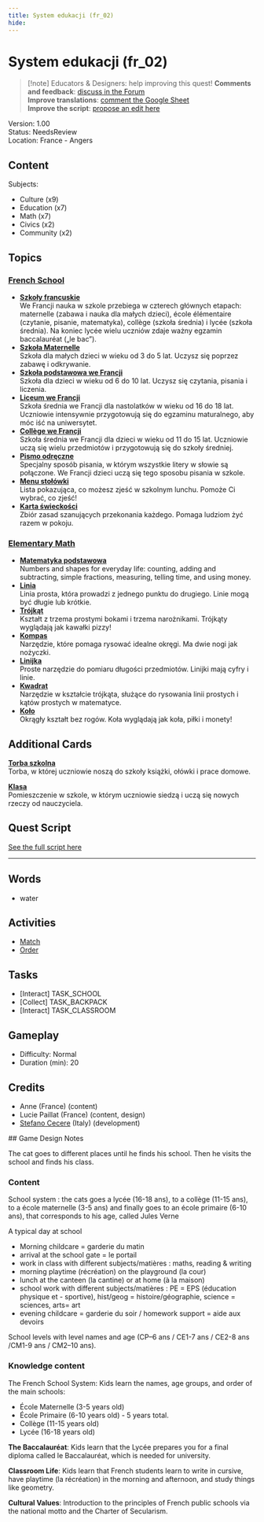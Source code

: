 ```yaml
---
title: System edukacji (fr_02)
hide:
---
```


# System edukacji (fr_02)
> [!note] Educators & Designers: help improving this quest!
> **Comments and feedback**: [discuss in the Forum](https://antura.discourse.group/t/fr-02-the-school-system/24/1)  
> **Improve translations**: [comment the Google Sheet](https://docs.google.com/spreadsheets/d/1FPFOy8CHor5ArSg57xMuPAG7WM27-ecDOiU-OmtHgjw/edit?gid=1873232287#gid=1873232287)  
> **Improve the script**: [propose an edit here](https://github.com/vgwb/Antura/blob/main/Assets/_discover/_quests/FR_02%20Angers%20School/FR_02%20Angers%20School%20-%20Yarn%20Script.yarn)  

Version: 1.00  
Status: NeedsReview  
Location: France - Angers

## Content
Subjects: 

  - Culture (x9)
  - Education (x7)
  - Math (x7)
  - Civics (x2)
  - Community (x2)

## Topics
### [French School](../../topics/index.md#frenchschool)

  - **[Szkoły francuskie](../../cards/index.md#french_schools)**  
    We Francji nauka w szkole przebiega w czterech głównych etapach: maternelle (zabawa i nauka dla małych dzieci), école élémentaire (czytanie, pisanie, matematyka), collège (szkoła średnia) i lycée (szkoła średnia). Na koniec lycée wielu uczniów zdaje ważny egzamin baccalauréat („le bac”).  
  - **[Szkoła Maternelle](../../cards/index.md#education_ecole_maternelle_fr)**  
    Szkoła dla małych dzieci w wieku od 3 do 5 lat. Uczysz się poprzez zabawę i odkrywanie.  
  - **[Szkoła podstawowa we Francji](../../cards/index.md#education_ecole_primaire_fr)**  
    Szkoła dla dzieci w wieku od 6 do 10 lat. Uczysz się czytania, pisania i liczenia.  
  - **[Liceum we Francji](../../cards/index.md#education_lycee_fr)**  
    Szkoła średnia we Francji dla nastolatków w wieku od 16 do 18 lat. Uczniowie intensywnie przygotowują się do egzaminu maturalnego, aby móc iść na uniwersytet.  
  - **[Collège we Francji](../../cards/index.md#education_college_fr)**  
    Szkoła średnia we Francji dla dzieci w wieku od 11 do 15 lat. Uczniowie uczą się wielu przedmiotów i przygotowują się do szkoły średniej.  
  - **[Pismo odręczne](../../cards/index.md#concept_cursive_writing)**  
    Specjalny sposób pisania, w którym wszystkie litery w słowie są połączone. We Francji dzieci uczą się tego sposobu pisania w szkole.  
  - **[Menu stołówki](../../cards/index.md#object_canteen_menu)**  
    Lista pokazująca, co możesz zjeść w szkolnym lunchu. Pomoże Ci wybrać, co zjeść!  
  - **[Karta świeckości](../../cards/index.md#concept_charter_of_secularism)**  
    Zbiór zasad szanujących przekonania każdego. Pomaga ludziom żyć razem w pokoju.  
### [Elementary Math](../../topics/index.md#elementary-maths)

  - **[Matematyka podstawowa](../../cards/index.md#elementary_maths)**  
    Numbers and shapes for everyday life: counting, adding and subtracting, simple fractions, measuring, telling time, and using money.  
  - **[Linia](../../cards/index.md#fr_figure_line)**  
    Linia prosta, która prowadzi z jednego punktu do drugiego. Linie mogą być długie lub krótkie.  
  - **[Trójkąt](../../cards/index.md#fr_figure_triangle)**  
    Kształt z trzema prostymi bokami i trzema narożnikami. Trójkąty wyglądają jak kawałki pizzy!  
  - **[Kompas](../../cards/index.md#math_compass)**  
    Narzędzie, które pomaga rysować idealne okręgi. Ma dwie nogi jak nożyczki.  
  - **[Linijka](../../cards/index.md#math_ruler)**  
    Proste narzędzie do pomiaru długości przedmiotów. Linijki mają cyfry i linie.  
  - **[Kwadrat](../../cards/index.md#math_setsquare)**  
    Narzędzie w kształcie trójkąta, służące do rysowania linii prostych i kątów prostych w matematyce.  
  - **[Koło](../../cards/index.md#fr_figure_circle)**  
    Okrągły kształt bez rogów. Koła wyglądają jak koła, piłki i monety!  

## Additional Cards
**[Torba szkolna](../../cards/index.md#school_bag)**  
Torba, w której uczniowie noszą do szkoły książki, ołówki i prace domowe.  

**[Klasa](../../cards/index.md#place_classroom)**  
Pomieszczenie w szkole, w którym uczniowie siedzą i uczą się nowych rzeczy od nauczyciela.  

## Quest Script

[See the full script here](./fr_02-script.md)

---

## Words
- water
## Activities
- [Match](../../activities/index.md#Match)
- [Order](../../activities/index.md#Order)

## Tasks
- [Interact] TASK_SCHOOL
- [Collect] TASK_BACKPACK
- [Interact] TASK_CLASSROOM
## Gameplay
- Difficulty: Normal
- Duration (min): 20
## Credits
- Anne (France) (content)
- Lucie Paillat (France) (content, design)
- [Stefano Cecere](https://stefanocecere.com) (Italy) (development)

## Game Design Notes

The cat goes to different places until he finds his school. Then he visits the school and finds his class.

### Content
School system : the cats goes a lycée (16-18 ans), to a collège (11-15 ans), to a école maternelle (3-5 ans) and finally goes to an école primaire (6-10 ans), that corresponds to his age, called Jules Verne

A typical day at school

- Morning childcare = garderie du matin
- arrival at the school gate = le portail
- work in class with different subjects/matières : maths, reading & writing
- morning playtime (récréation) on the playground (la cour) 
- lunch at the canteen (la cantine) or at home (à la maison)
- school work with different subjects/matières : PE = EPS (éducation physique et - sportive),  hist/geog = histoire/géographie,  science = sciences, arts= art
- evening childcare = garderie du soir / homework support = aide aux devoirs

School levels with level names and age (CP–6 ans / CE1-7 ans / CE2-8 ans /CM1-9 ans / CM2–10 ans).

### Knowledge content
The French School System: Kids learn the names, age groups, and order of the main schools:

- École Maternelle (3-5 years old)
- École Primaire (6-10 years old) - 5 years total.
- Collège (11-15 years old)
- Lycée (16-18 years old)

**The Baccalauréat**: Kids learn that the Lycée prepares you for a final diploma called le Baccalauréat, which is needed for university.

**Classroom Life**: Kids learn that French students learn to write in cursive, have playtime (la récréation) in the morning and afternoon, and study things like geometry.

**Cultural Values**: Introduction to the principles of French public schools via the national motto and the Charter of Secularism.


